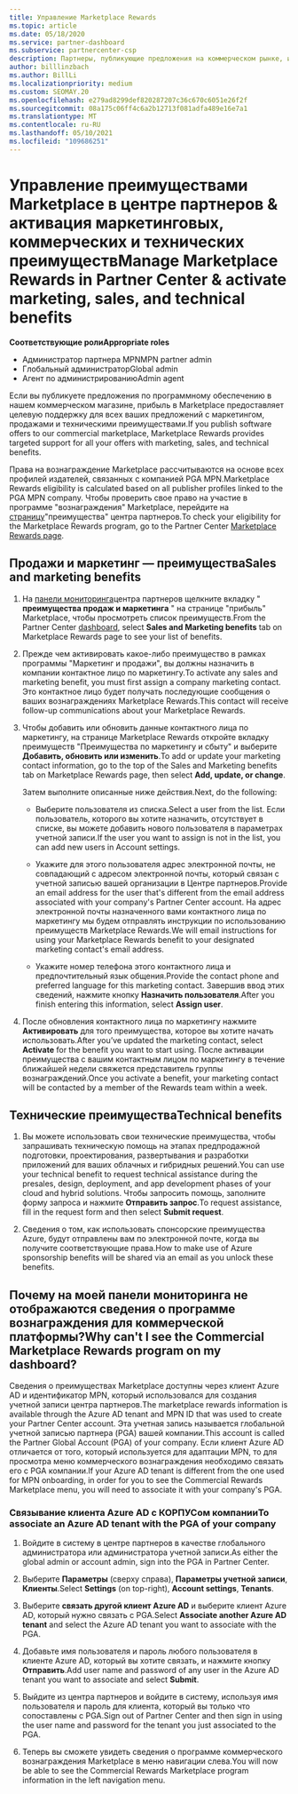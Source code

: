 ```yaml
---
title: Управление Marketplace Rewards
ms.topic: article
ms.date: 05/18/2020
ms.service: partner-dashboard
ms.subservice: partnercenter-csp
description: Партнеры, публикующие предложения на коммерческом рынке, имеют право на поддержку маркетинговых услуг.
author: billlinzbach
ms.author: BillLi
ms.localizationpriority: medium
ms.custom: SEOMAY.20
ms.openlocfilehash: e279ad8299def820287207c36c670c6051e26f2f
ms.sourcegitcommit: 08a175c06ff4c6a2b12713f081adfa489e16e7a1
ms.translationtype: MT
ms.contentlocale: ru-RU
ms.lasthandoff: 05/10/2021
ms.locfileid: "109686251"
---
```

# <a name="manage-marketplace-rewards-in-partner-center--activate-marketing-sales-and-technical-benefits"></a><span data-ttu-id="5df2c-103">Управление преимуществами Marketplace в центре партнеров & активация маркетинговых, коммерческих и технических преимуществ</span><span class="sxs-lookup"><span data-stu-id="5df2c-103">Manage Marketplace Rewards in Partner Center & activate marketing, sales, and technical benefits</span></span>

<span data-ttu-id="5df2c-104">**Соответствующие роли**</span><span class="sxs-lookup"><span data-stu-id="5df2c-104">**Appropriate roles**</span></span>

- <span data-ttu-id="5df2c-105">Администратор партнера MPN</span><span class="sxs-lookup"><span data-stu-id="5df2c-105">MPN partner admin</span></span>
- <span data-ttu-id="5df2c-106">Глобальный администратор</span><span class="sxs-lookup"><span data-stu-id="5df2c-106">Global admin</span></span>
- <span data-ttu-id="5df2c-107">Агент по администрированию</span><span class="sxs-lookup"><span data-stu-id="5df2c-107">Admin agent</span></span>

<span data-ttu-id="5df2c-108">Если вы публикуете предложения по программному обеспечению в нашем коммерческом магазине, прибыль в Marketplace предоставляет целевую поддержку для всех ваших предложений с маркетингом, продажами и техническими преимуществами.</span><span class="sxs-lookup"><span data-stu-id="5df2c-108">If you  publish software offers to our commercial marketplace, Marketplace Rewards provides targeted support for all your offers with marketing, sales, and technical benefits.</span></span>

<span data-ttu-id="5df2c-109">Права на вознаграждение Marketplace рассчитываются на основе всех профилей издателей, связанных с компанией PGA MPN.</span><span class="sxs-lookup"><span data-stu-id="5df2c-109">Marketplace Rewards eligibility is calculated based on all publisher profiles linked to the PGA MPN company.</span></span> <span data-ttu-id="5df2c-110">Чтобы проверить свое право на участие в программе "вознаграждения" Marketplace, перейдите на [страницу](https://partner.microsoft.com/dashboard/mpn/program/commercialmarketplace)"преимущества" центра партнеров.</span><span class="sxs-lookup"><span data-stu-id="5df2c-110">To check your eligibility for the Marketplace Rewards program, go to the Partner Center [Marketplace Rewards page](https://partner.microsoft.com/dashboard/mpn/program/commercialmarketplace).</span></span>

## <a name="sales-and-marketing-benefits"></a><span data-ttu-id="5df2c-111">Продажи и маркетинг — преимущества</span><span class="sxs-lookup"><span data-stu-id="5df2c-111">Sales and marketing benefits</span></span>

1. <span data-ttu-id="5df2c-112">На [панели мониторинга](https://partner.microsoft.com/dashboard)центра партнеров щелкните вкладку " **преимущества продаж и маркетинга** " на странице "прибыль" Marketplace, чтобы просмотреть список преимуществ.</span><span class="sxs-lookup"><span data-stu-id="5df2c-112">From the Partner Center [dashboard](https://partner.microsoft.com/dashboard), select **Sales and Marketing benefits** tab on Marketplace Rewards page to see your list of benefits.</span></span> 

2. <span data-ttu-id="5df2c-113">Прежде чем активировать какое-либо преимущество в рамках программы "Маркетинг и продажи", вы должны назначить в компании контактное лицо по маркетингу.</span><span class="sxs-lookup"><span data-stu-id="5df2c-113">To activate any sales and marketing benefit, you must first assign a company marketing contact.</span></span> <span data-ttu-id="5df2c-114">Это контактное лицо будет получать последующие сообщения о ваших вознаграждениях Marketplace Rewards.</span><span class="sxs-lookup"><span data-stu-id="5df2c-114">This contact will receive follow-up communications about your Marketplace Rewards.</span></span>

3. <span data-ttu-id="5df2c-115">Чтобы добавить или обновить данные контактного лица по маркетингу, на странице Marketplace Rewards откройте вкладку преимуществ "Преимущества по маркетингу и сбыту" и выберите **Добавить, обновить или изменить**.</span><span class="sxs-lookup"><span data-stu-id="5df2c-115">To add or update your marketing contact information, go to the top of the Sales and Marketing benefits tab on Marketplace Rewards page, then select **Add, update, or change**.</span></span> 

   <span data-ttu-id="5df2c-116">Затем выполните описанные ниже действия.</span><span class="sxs-lookup"><span data-stu-id="5df2c-116">Next, do the following:</span></span>

   - <span data-ttu-id="5df2c-117">Выберите пользователя из списка.</span><span class="sxs-lookup"><span data-stu-id="5df2c-117">Select a user from the list.</span></span> <span data-ttu-id="5df2c-118">Если пользователь, которого вы хотите назначить, отсутствует в списке, вы можете добавить нового пользователя в параметрах учетной записи.</span><span class="sxs-lookup"><span data-stu-id="5df2c-118">If the user you want to assign is not in the list, you can add new users in Account settings.</span></span>

   - <span data-ttu-id="5df2c-119">Укажите для этого пользователя адрес электронной почты, не совпадающий с адресом электронной почты, который связан с учетной записью вашей организации в Центре партнеров.</span><span class="sxs-lookup"><span data-stu-id="5df2c-119">Provide an email address for the user that's different from the email address associated with your company's Partner Center account.</span></span> <span data-ttu-id="5df2c-120">На адрес электронной почты назначенного вами контактного лица по маркетингу мы будем отправлять инструкции по использованию преимуществ Marketplace Rewards.</span><span class="sxs-lookup"><span data-stu-id="5df2c-120">We will email instructions for using your Marketplace Rewards benefit to your designated marketing contact's email address.</span></span>

   - <span data-ttu-id="5df2c-121">Укажите номер телефона этого контактного лица и предпочтительный язык общения.</span><span class="sxs-lookup"><span data-stu-id="5df2c-121">Provide the contact phone and preferred language for this marketing contact.</span></span> <span data-ttu-id="5df2c-122">Завершив ввод этих сведений, нажмите кнопку **Назначить пользователя**.</span><span class="sxs-lookup"><span data-stu-id="5df2c-122">After you finish entering this information, select **Assign user**.</span></span>

4. <span data-ttu-id="5df2c-123">После обновления контактного лица по маркетингу нажмите **Активировать** для того преимущества, которое вы хотите начать использовать.</span><span class="sxs-lookup"><span data-stu-id="5df2c-123">After you’ve updated the marketing contact, select **Activate** for the benefit you want to start using.</span></span> <span data-ttu-id="5df2c-124">После активации преимущества с вашим контактным лицом по маркетингу в течение ближайшей недели свяжется представитель группы вознаграждений.</span><span class="sxs-lookup"><span data-stu-id="5df2c-124">Once you activate a benefit, your marketing contact will be contacted by a member of the Rewards team within a week.</span></span>

## <a name="technical-benefits"></a><span data-ttu-id="5df2c-125">Технические преимущества</span><span class="sxs-lookup"><span data-stu-id="5df2c-125">Technical benefits</span></span>

1. <span data-ttu-id="5df2c-126">Вы можете использовать свои технические преимущества, чтобы запрашивать техническую помощь на этапах предпродажной подготовки, проектирования, развертывания и разработки приложений для ваших облачных и гибридных решений.</span><span class="sxs-lookup"><span data-stu-id="5df2c-126">You can use your technical benefit to request technical assistance during the presales, design, deployment, and app development phases of your cloud and hybrid solutions.</span></span> <span data-ttu-id="5df2c-127">Чтобы запросить помощь, заполните форму запроса и нажмите **Отправить запрос**.</span><span class="sxs-lookup"><span data-stu-id="5df2c-127">To request assistance, fill in the request form and then select **Submit request**.</span></span>

2. <span data-ttu-id="5df2c-128">Сведения о том, как использовать спонсорские преимущества Azure, будут отправлены вам по электронной почте, когда вы получите соответствующие права.</span><span class="sxs-lookup"><span data-stu-id="5df2c-128">How to make use of Azure sponsorship benefits will be shared via an email as you unlock these benefits.</span></span>

## <a name="why-cant-i-see-the-commercial-marketplace-rewards-program-on-my-dashboard"></a><span data-ttu-id="5df2c-129">Почему на моей панели мониторинга не отображаются сведения о программе вознаграждения для коммерческой платформы?</span><span class="sxs-lookup"><span data-stu-id="5df2c-129">Why can't I see the Commercial Marketplace Rewards program on my dashboard?</span></span>

<span data-ttu-id="5df2c-130">Сведения о преимуществах Marketplace доступны через клиент Azure AD и идентификатор MPN, который использовался для создания учетной записи центра партнеров.</span><span class="sxs-lookup"><span data-stu-id="5df2c-130">The marketplace rewards information is available through the Azure AD tenant and MPN ID that was used to create your Partner Center account.</span></span> <span data-ttu-id="5df2c-131">Эта учетная запись называется глобальной учетной записью партнера (PGA) вашей компании.</span><span class="sxs-lookup"><span data-stu-id="5df2c-131">This account is called the Partner Global Account (PGA) of your company.</span></span> <span data-ttu-id="5df2c-132">Если клиент Azure AD отличается от того, который используется для адаптации MPN, то для просмотра меню коммерческого вознаграждения необходимо связать его с PGA компании.</span><span class="sxs-lookup"><span data-stu-id="5df2c-132">If your Azure AD tenant is different from the  one used for MPN onboarding, in order for you to see the Commercial Rewards Marketplace menu, you will need to associate it with your company's PGA.</span></span>

### <a name="to-associate-an-azure-ad-tenant-with-the-pga-of-your-company"></a><span data-ttu-id="5df2c-133">Связывание клиента Azure AD с КОРПУСом компании</span><span class="sxs-lookup"><span data-stu-id="5df2c-133">To associate an Azure AD tenant with the PGA of your company</span></span>

1. <span data-ttu-id="5df2c-134">Войдите в систему в центре партнеров в качестве глобального администратора или администратора учетной записи.</span><span class="sxs-lookup"><span data-stu-id="5df2c-134">As either the global admin or account admin, sign into the PGA in Partner Center.</span></span>

2. <span data-ttu-id="5df2c-135">Выберите **Параметры** (сверху справа), **Параметры учетной записи**, **Клиенты**.</span><span class="sxs-lookup"><span data-stu-id="5df2c-135">Select **Settings** (on top-right), **Account settings**, **Tenants**.</span></span> 

3. <span data-ttu-id="5df2c-136">Выберите **связать другой клиент Azure AD** и выберите клиент Azure AD, который нужно связать с PGA.</span><span class="sxs-lookup"><span data-stu-id="5df2c-136">Select **Associate another Azure AD tenant** and select the Azure AD tenant you want to associate with the PGA.</span></span>

4. <span data-ttu-id="5df2c-137">Добавьте имя пользователя и пароль любого пользователя в клиенте Azure AD, который вы хотите связать, и нажмите кнопку **Отправить**.</span><span class="sxs-lookup"><span data-stu-id="5df2c-137">Add user name and password of any user in the Azure AD tenant you want to associate and select **Submit**.</span></span>

5. <span data-ttu-id="5df2c-138">Выйдите из центра партнеров и войдите в систему, используя имя пользователя и пароль для клиента, который вы только что сопоставлены с PGA.</span><span class="sxs-lookup"><span data-stu-id="5df2c-138">Sign out of Partner Center and then sign in using the user name and password for the tenant you just associated to the PGA.</span></span>

6. <span data-ttu-id="5df2c-139">Теперь вы сможете увидеть сведения о программе коммерческого вознаграждения Marketplace в меню навигации слева.</span><span class="sxs-lookup"><span data-stu-id="5df2c-139">You will now be able to see the Commercial Rewards Marketplace program information in the left navigation menu.</span></span>

